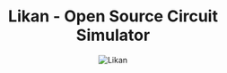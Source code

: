 <h1 align="center">Likan - Open Source Circuit Simulator</h1>
<p align="center">
  <img src="https://github.com/apemangr/Likan/blob/master/LogoLikan.png" alt="Likan" title="" />
</p>
